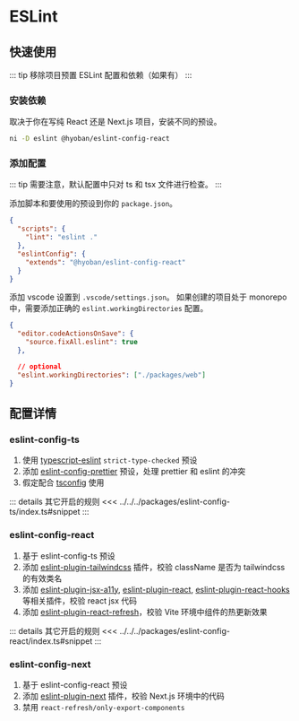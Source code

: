 # ESLint

## 快速使用

::: tip
移除项目预置 ESLint 配置和依赖（如果有）
:::

### 安装依赖

取决于你在写纯 React 还是 Next.js 项目，安装不同的预设。

```sh
ni -D eslint @hyoban/eslint-config-react
```

### 添加配置

::: tip
需要注意，默认配置中只对 ts 和 tsx 文件进行检查。
:::

添加脚本和要使用的预设到你的 `package.json`。

```json
{
  "scripts": {
    "lint": "eslint ."
  },
  "eslintConfig": {
    "extends": "@hyoban/eslint-config-react"
  }
}
```

添加 vscode 设置到 `.vscode/settings.json`。
如果创建的项目处于 monorepo 中，需要添加正确的 `eslint.workingDirectories` 配置。

```json
{
  "editor.codeActionsOnSave": {
    "source.fixAll.eslint": true
  },

  // optional
  "eslint.workingDirectories": ["./packages/web"]
}
```

## 配置详情

### eslint-config-ts

1. 使用 [typescript-eslint][] `strict-type-checked` 预设
1. 添加 [eslint-config-prettier][] 预设，处理 prettier 和 eslint 的冲突
1. 假定配合 [tsconfig](tsconfig.md) 使用

::: details 其它开启的规则
<<< ../../../packages/eslint-config-ts/index.ts#snippet
:::

### eslint-config-react

1. 基于 eslint-config-ts 预设
1. 添加 [eslint-plugin-tailwindcss][] 插件，校验 className 是否为 tailwindcss 的有效类名
1. 添加 [eslint-plugin-jsx-a11y][], [eslint-plugin-react][], [eslint-plugin-react-hooks][] 等相关插件，校验 react jsx 代码
1. 添加 [eslint-plugin-react-refresh][]，校验 Vite 环境中组件的热更新效果

::: details 其它开启的规则
<<< ../../../packages/eslint-config-react/index.ts#snippet
:::

### eslint-config-next

1. 基于 eslint-config-react 预设
1. 添加 [eslint-plugin-next][] 插件，校验 Next.js 环境中的代码
1. 禁用 `react-refresh/only-export-components`

[typescript-eslint]: https://github.com/typescript-eslint/typescript-eslint
[eslint-config-prettier]: https://github.com/prettier/eslint-config-prettier
[eslint-plugin-tailwindcss]: https://github.com/francoismassart/eslint-plugin-tailwindcss
[eslint-plugin-jsx-a11y]: https://github.com/jsx-eslint/eslint-plugin-jsx-a11y
[eslint-plugin-react]: https://github.com/jsx-eslint/eslint-plugin-react
[eslint-plugin-react-hooks]: https://github.com/facebook/react/tree/main/packages/eslint-plugin-react-hooks
[eslint-plugin-react-refresh]: https://github.com/ArnaudBarre/eslint-plugin-react-refresh
[eslint-plugin-next]: https://www.npmjs.com/package/@next/eslint-plugin-next
